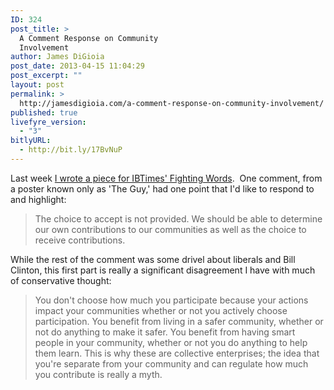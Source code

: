```yaml
---
ID: 324
post_title: >
  A Comment Response on Community
  Involvement
author: James DiGioia
post_date: 2013-04-15 11:04:29
post_excerpt: ""
layout: post
permalink: >
  http://jamesdigioia.com/a-comment-response-on-community-involvement/
published: true
livefyre_version:
  - "3"
bitlyURL:
  - http://bit.ly/17BvNuP
---
```

Last week [I wrote a piece for IBTimes' Fighting Words][1].  One comment, from a poster known only as 'The Guy,' had one point that I'd like to respond to and highlight:

> The choice to accept is not provided. We should be able to determine our own contributions to our communities as well as the choice to receive contributions.

While the rest of the comment was some drivel about liberals and Bill Clinton, this first part is really a significant disagreement I have with much of conservative thought:

> You don't choose how much you participate because your actions impact your communities whether or not you actively choose participation. You benefit from living in a safer community, whether or not do anything to make it safer. You benefit from having smart people in your community, whether or not you do anything to help them learn. This is why these are collective enterprises; the idea that you're separate from your community and can regulate how much you contribute is really a myth.

 [1]: http://www.ibtimes.com/fighting-words/what-glenn-beck-sarah-palin-dont-understand-about-education-1189467 "What Glenn Beck And Sarah Palin Don't Understand About Education"